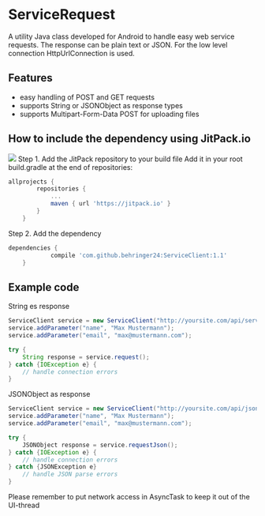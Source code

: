 # ServiceRequest

A utility Java class developed for Android to handle easy web service requests. The response can be plain text or JSON. For the low level connection HttpUrlConnection is used.

## Features

- easy handling of POST and GET requests
- supports String or JSONObject as response types
- supports Multipart-Form-Data POST for uploading files

## How to include the dependency using JitPack.io

[![](https://jitpack.io/v/behringer24/ServiceClient.svg)](https://jitpack.io/#behringer24/ServiceClient)
Step 1. Add the JitPack repository to your build file
Add it in your root build.gradle at the end of repositories:
```gradle
allprojects {
		repositories {
			...
			maven { url 'https://jitpack.io' }
		}
	}
```
Step 2. Add the dependency
```gradle
dependencies {
	        compile 'com.github.behringer24:ServiceClient:1.1'
	}
```

## Example code

String es response
```java
ServiceClient service = new ServiceClient("http://yoursite.com/api/service", RequestMethod.POST);
service.addParameter("name", "Max Mustermann");
service.addParameter("email", "max@mustermann.com");

try {
	String response = service.request();
} catch {IOException e} {
	// handle connection errors
}
```

JSONObject as response
```java
ServiceClient service = new ServiceClient("http://yoursite.com/api/jsonService", RequestMethod.POST);
service.addParameter("name", "Max Mustermann");
service.addParameter("email", "max@mustermann.com");

try {
	JSONObject response = service.requestJson();
} catch {IOException e} {
	// handle connection errors
} catch {JSONException e}
	// handle JSON parse errors
}
```

Please remember to put network access in AsyncTask to keep it out of the UI-thread
